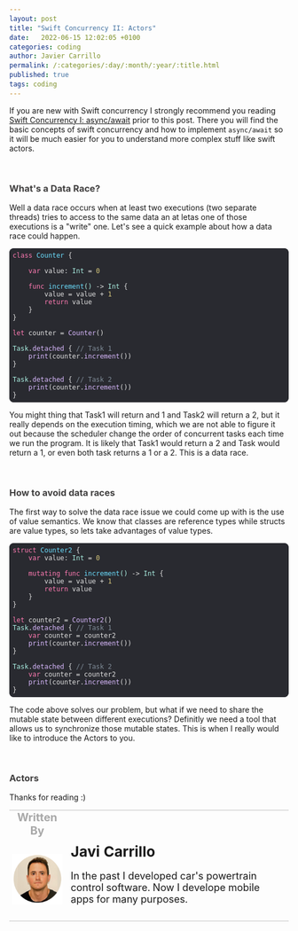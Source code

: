 ```yaml
---
layout: post
title: "Swift Concurrency II: Actors"
date:   2022-06-15 12:02:05 +0100
categories: coding
author: Javier Carrillo
permalink: /:categories/:day/:month/:year/:title.html
published: true
tags: coding
---
```

If you are new with Swift concurrency I strongly recommend you reading <a href="https://www.javiercarrilloblog.com/coding/15/04/2022/SwiftAsyncAwait.html">Swift Concurrency I: async/await</a> prior to this post. There you will find the basic concepts of swift concurrency and how to implement `async/await` so it will be much easier for you to understand more complex stuff like swift actors.

<br>
<h3 style="color: #403F3F">What's a Data Race?</h3>
Well a data race occurs when at least two executions (two separate threads) tries to access to the same data an at letas one of those executions is a "write" one. Let's see a quick example about how a data race could happen.

<style>.hljs-tag{color:#DABAFF;}.hljs-keyword{color:#FF7AB2;}.hljs-template-variable{color:#DABAFF;}.hljs-meta{color:#B281EB;}.hljs-link{color:#DABAFF;}.hljs-selector-class{color:#DABAFF;}.hljs-attribute{color:#DABAFF;}.hljs-regexp{color:#DABAFF;}.hljs-emphasis{font-style:italic;}.hljs-literal{color: #B281EB;}.hljs{padding:0.5em;display:block;color:#E0E0E0;}.hljs-variable{color:#DABAFF;}.hljs-string{color:#FF8170;}.hljs-selector-tag{color:#FF7AB2;}.hljs-symbol{color:#FF8170;}.hljs-name{color:#DABAFF;}.hljs-deletion{color:#DABAFF;}.hljs-built_in{color: #B281EB;}.hljs-class{color:#6BDFFF;}.hljs-title{color:#6BDFFF;}.hljs-number{color: #D9C97C;}.hljs-section{color:#6BDFFF;}.hljs-bullet{color:#FF8170;}.hljs-type{color:#ACF2E4;}.hljs-addition{color:#FF8170;}.hljs-builtin-name{color: #B281EB;}.hljs-quote{color:#7F8C98;}.hljs-strong{font-weight:bold;}.hljs-params{color:#ACF2E4;}.hljs-selector-id{color:#DABAFF;}.hljs-comment{color:#7F8C98;}.hljs-function{color:#6BDFFF;}</style>

<pre style="background-color: #292A30; border-radius:8px; border-top: 0px solid gray; border-left: 0px solid gray; border-right: 0px solid gray; border-bottom: 0px solid #DDDDDD"><code class="hljs" style="background:#292A30;border-radius:8px"><span class="hljs-class"><span class="hljs-keyword">class</span> <span class="hljs-title">Counter</span> </span>{
    
    <span class="hljs-keyword">var</span> value: <span class="hljs-type">Int</span> = <span class="hljs-number">0</span>
    
    <span class="hljs-function"><span class="hljs-keyword">func</span> <span class="hljs-title">increment</span><span class="hljs-params">()</span></span> -&gt; <span class="hljs-type">Int</span> {
        value = value + <span class="hljs-number">1</span>
        <span class="hljs-keyword">return</span> value
    }
}

<span class="hljs-keyword">let</span> counter =<span class="hljs-attribute"> Counter</span>()

<span class="hljs-type">Task</span>.<span class="hljs-attribute">detached</span> { <span class="hljs-comment">// Task 1</span>
   <span class="hljs-attribute"> print</span>(counter.<span class="hljs-attribute">increment</span>())
}

<span class="hljs-type">Task</span>.<span class="hljs-attribute">detached</span> { <span class="hljs-comment">// Task 2</span>
   <span class="hljs-attribute"> print</span>(counter.<span class="hljs-attribute">increment</span>())
}
</code></pre>

You might thing that Task1 will return and 1 and Task2 will return a 2, but it really depends on the execution timing, which we are not able to figure it out because the scheduler change the order of concurrent tasks each time we run the program. It is likely that Task1 would return a 2 and Task would return a 1, or even both task returns a 1 or a 2. This is a data race.

<br>
<h3 style="color: #403F3F">How to avoid data races</h3>
The first way to solve the data race issue we could come up with is the use of value semantics. We know that classes are reference types while structs are value types, so lets take advantages of value types.

<style>.hljs-built_in{color: #B281EB;}.hljs-tag{color:#DABAFF;}.hljs-params{color:#ACF2E4;}.hljs-emphasis{font-style:italic;}.hljs-deletion{color:#DABAFF;}.hljs-variable{color:#DABAFF;}.hljs-number{color: #D9C97C;}.hljs-literal{color: #B281EB;}.hljs-bullet{color:#FF8170;}.hljs-regexp{color:#DABAFF;}.hljs-symbol{color:#FF8170;}.hljs-addition{color:#FF8170;}.hljs{padding:0.5em;color:#E0E0E0;display:block;}.hljs-title{color:#6BDFFF;}.hljs-section{color:#6BDFFF;}.hljs-selector-class{color:#DABAFF;}.hljs-name{color:#DABAFF;}.hljs-selector-tag{color:#FF7AB2;}.hljs-selector-id{color:#DABAFF;}.hljs-function{color:#6BDFFF;}.hljs-strong{font-weight:bold;}.hljs-type{color:#ACF2E4;}.hljs-template-variable{color:#DABAFF;}.hljs-quote{color:#7F8C98;}.hljs-class{color:#6BDFFF;}.hljs-meta{color:#B281EB;}.hljs-attribute{color:#DABAFF;}.hljs-comment{color:#7F8C98;}.hljs-link{color:#DABAFF;}.hljs-keyword{color:#FF7AB2;}.hljs-string{color:#FF8170;}.hljs-builtin-name{color: #B281EB;}</style>

<pre style="background-color: #292A30; border-radius:8px; border-top: 0px solid gray; border-left: 0px solid gray; border-right: 0px solid gray; border-bottom: 0px solid #DDDDDD"><code class="hljs" style="background:#292A30;border-radius:8px"><span class="hljs-class"><span class="hljs-keyword">struct</span> <span class="hljs-title">Counter2</span> </span>{
    <span class="hljs-keyword">var</span> value: <span class="hljs-type">Int</span> = <span class="hljs-number">0</span>
    
    <span class="hljs-keyword">mutating</span> <span class="hljs-function"><span class="hljs-keyword">func</span> <span class="hljs-title">increment</span><span class="hljs-params">()</span></span> -&gt; <span class="hljs-type">Int</span> {
        value = value + <span class="hljs-number">1</span>
        <span class="hljs-keyword">return</span> value
    }
}

<span class="hljs-keyword">let</span> counter2 =<span class="hljs-attribute"> Counter2</span>()
<span class="hljs-type">Task</span>.<span class="hljs-attribute">detached</span> { <span class="hljs-comment">// Task 1</span>
    <span class="hljs-keyword">var</span> counter = counter2
   <span class="hljs-attribute"> print</span>(counter.<span class="hljs-attribute">increment</span>())
}

<span class="hljs-type">Task</span>.<span class="hljs-attribute">detached</span> { <span class="hljs-comment">// Task 2</span>
    <span class="hljs-keyword">var</span> counter = counter2
   <span class="hljs-attribute"> print</span>(counter.<span class="hljs-attribute">increment</span>())
}
</code></pre>

The code above solves our problem, but what if we need to share the mutable state between different executions? Definitly we need a tool that allows us to synchronize those mutable states. This is when I really would like to introduce the Actors to you.

<br>
<h3 style="color: #403F3F">Actors</h3>


Thanks for reading :)

<table style="width: 100%; overflow: scroll; border-right: 0px solid gray; border-left: 0px solid gray">
    <tr style="border-right: 0px solid gray; border-left: 0px solid gray">
        <td style="width: 20%; border-top: 2px solid #DDDDDD; border-left: 0px solid gray; border-right: 0px solid gray; border-bottom: 0px solid gray; text-align: center; vertical-align: center; padding: 0px">
            <p style="color: #A8A8A8; font-size: 20px; margin: 0px 0px"><b>Written By</b></p>
        </td>
        <td style="border-top: 2px solid #DDDDDD; border-left: 0px solid gray; border-right: 0px solid gray; border-bottom: 0px solid gray; text-align: center; vertical-align: center; padding: 0px">
            <p style="color: #A8A8A8; font-size: 20px"><b></b></p>
        </td>
    </tr>
    <tr style="border-right: 0px solid gray; border-left: 0px solid gray">
        <td style="border-top: 0px solid gray; border-left: 0px solid gray; border-right: 0px solid gray; border-bottom: 2px solid #DDDDDD; color: gray; font-size: 20px; background-color: #FDFDFD; text-align: center; vertical-align: center; horizontal-align: center; padding: 5px">
        <img style="display: block; margin-left: auto; margin-right: auto; width: 100%; object-fit: contain" src="/assets/img/yo.png">
        </td>
        <td style="border-top: 0px solid gray; border-left: 0px solid gray; border-right: 0px solid gray; border-bottom: 2px solid #DDDDDD; background-color: #FDFDFD; text-align: left; vertical-align: center; padding: 10px">
            <p style="font-size: 26px; margin: 0px 0px"><b>Javi Carrillo</b></p>
            <p style="font-size: 18px">In the past I developed car's powertrain control software. Now I develope mobile apps for many purposes.</p>
        </td>
    </tr>
</table>




